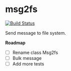 # msg2fs

[![Build Status](https://travis-ci.org/AttestationLegale/msg2fs.svg?branch=master)](https://travis-ci.org/AttestationLegale/msg2fs)

Send message to file system.

__Roadmap__ 

- [ ] Rename class Msg2fs
- [ ] Bulk message
- [ ] Add more tests
